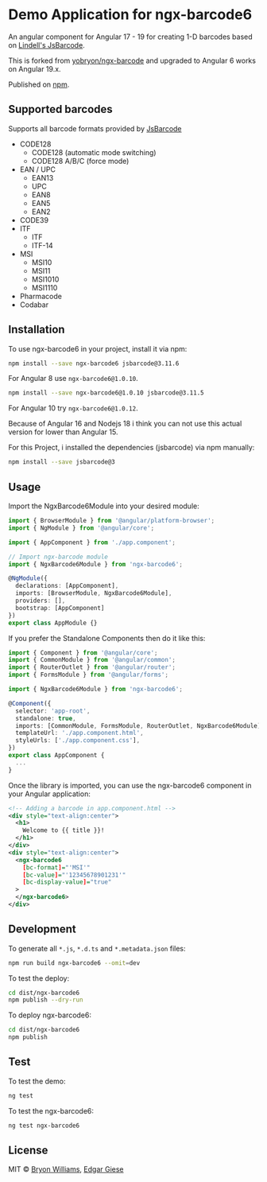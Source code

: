 # Demo Application for ngx-barcode6

An angular component for Angular 17 - 19 for creating 1-D barcodes based on [Lindell's JsBarcode](https://github.com/lindell/JsBarcode).

This is forked from [yobryon/ngx-barcode](https://github.com/yobryon/ngx-barcode) and upgraded to Angular 6 works on Angular 19.x.

Published on [npm](https://www.npmjs.com/package/ngx-barcode6).

## Supported barcodes

Supports all barcode formats provided by [JsBarcode](https://github.com/lindell/JsBarcode/wiki)

- CODE128
  - CODE128 (automatic mode switching)
  - CODE128 A/B/C (force mode)
- EAN / UPC
  - EAN13
  - UPC
  - EAN8
  - EAN5
  - EAN2
- CODE39
- ITF
  - ITF
  - ITF-14
- MSI
  - MSI10
  - MSI11
  - MSI1010
  - MSI1110
- Pharmacode
- Codabar

## Installation

To use ngx-barcode6 in your project, install it via npm:

```bash
npm install --save ngx-barcode6 jsbarcode@3.11.6
```

For Angular 8 use `ngx-barcode6@1.0.10`.

```bash
npm install --save ngx-barcode6@1.0.10 jsbarcode@3.11.5
```

For Angular 10 try `ngx-barcode6@1.0.12`.

Because of Angular 16 and Nodejs 18 i think you can not use this actual version for lower than Angular 15.

For this Project, i installed the dependencies (jsbarcode) via npm manually:

```bash
npm install --save jsbarcode@3
```

## Usage

Import the NgxBarcode6Module into your desired module:

```typescript
import { BrowserModule } from '@angular/platform-browser';
import { NgModule } from '@angular/core';

import { AppComponent } from './app.component';

// Import ngx-barcode module
import { NgxBarcode6Module } from 'ngx-barcode6';

@NgModule({
  declarations: [AppComponent],
  imports: [BrowserModule, NgxBarcode6Module],
  providers: [],
  bootstrap: [AppComponent]
})
export class AppModule {}
```

If you prefer the Standalone Components then do it like this:

```typescript
import { Component } from '@angular/core';
import { CommonModule } from '@angular/common';
import { RouterOutlet } from '@angular/router';
import { FormsModule } from '@angular/forms';

import { NgxBarcode6Module } from 'ngx-barcode6';

@Component({
  selector: 'app-root',
  standalone: true,
  imports: [CommonModule, FormsModule, RouterOutlet, NgxBarcode6Module],
  templateUrl: './app.component.html',
  styleUrls: ['./app.component.css'],
})
export class AppComponent {
  ...
}
```

Once the library is imported, you can use the ngx-barcode6 component in your Angular application:

```xml
<!-- Adding a barcode in app.component.html -->
<div style="text-align:center">
  <h1>
    Welcome to {{ title }}!
  </h1>
</div>
<div style="text-align:center">
  <ngx-barcode6
    [bc-format]="'MSI'"
    [bc-value]="'12345678901231'"
    [bc-display-value]="true"
  >
  </ngx-barcode6>
</div>
```

## Development

To generate all `*.js`, `*.d.ts` and `*.metadata.json` files:

```bash
npm run build ngx-barcode6 --omit=dev
```

To test the deploy:

```bash
cd dist/ngx-barcode6
npm publish --dry-run
```

To deploy ngx-barcode6:

```bash
cd dist/ngx-barcode6
npm publish
```

## Test

To test the demo:

```bash
ng test
```

To test the ngx-barcode6:

```bash
ng test ngx-barcode6
```

## License

MIT © [Bryon Williams](mailto:bryon.williams@live.com), [Edgar Giese](mailto:edgar@egiese.de)
